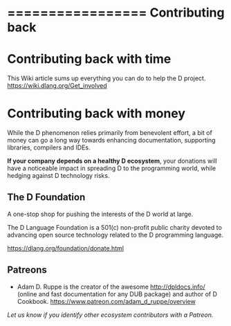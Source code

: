 =================
Contributing back
=================

# Contributing back with time

This Wiki article sums up everything you can do to help the D project.
https://wiki.dlang.org/Get_involved


# Contributing back with money

While the D phenomenon relies primarily from benevolent effort, 
a bit of money can go a long way towards enhancing documentation, 
supporting libraries, compilers and IDEs.

**If your company depends on a healthy D ecosystem**, your donations will 
have a noticeable impact in spreading D to the programming world, while
hedging against D technology risks.


## The D Foundation

A one-stop shop for pushing the interests of the D world at large.

The D Language Foundation is a 501(c) non-profit public charity devoted 
to advancing open source technology related to the D programming language.

https://dlang.org/foundation/donate.html


## Patreons

- Adam D. Ruppe is the creator of the awesome http://dpldocs.info/ (online and fast documentation for any DUB package) 
  and author of D Cookbook. https://www.patreon.com/adam_d_ruppe/overview

*Let us know if you identify other ecosystem contributors with a Patreon.*